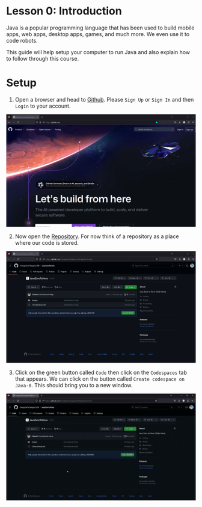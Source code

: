 # Lesson 0: Introduction

Java is a popular programming language that has been used to build mobile apps, web apps, desktop apps, games, and much more. We even use it to code robots.

This guide will help setup your computer to run Java and also explain how to follow through this course.

# Setup

1. Open a browser and head to [Github](https://github.com/). Please `Sign Up` or `Sign In` and then `Login` to your account.

![Github Homepage](/img/github_home.png)

2. Now open the [Repository](https://github.com/EnergyTechChargers5298/JavaZeroToHero). For now think of a repository as a place where our code is stored.

![Repository](/img/repo.png)

3. Click on the green button called `Code` then click on the `Codespaces` tab that appears. We can click on the button called `Create codespace on Java-0`. This should bring you to a new window.

![Create Codespaces](/img/create_codespaces.gif)